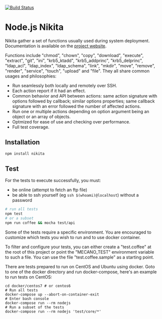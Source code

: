 [![Build Status](https://secure.travis-ci.org/adaltas/node-nikita.svg)](http://travis-ci.org/adaltas/node-nikita)

# Node.js Nikita

Nikita gather a set of functions usually used during system deployment.
Documentation is available on the [project website][nikita].

Functions include "chmod", "chown", "copy", "download", "execute", "extract", "git", "ini", "krb5_ktadd", "krb5_addprinc", "krb5_delprinc", "ldap_acl", "ldap_index", "ldap_schema", "link", "mkdir", "move", "remove", "render", "service", "touch", "upload" and "file". They all share common usages and philosophies:   

*   Run seamlessly both locally and remotely over SSH.   
*   Each action report if it had an effect.   
*   Common behavior and API between actions: same
action signature with options followed by callback; similar 
options properties; same callback signature with an 
error followed the number of affected actions.   
*   Run one or multiple actions depending on option 
argument being an object or an array of objects.   
*   Optmized for ease of use and checking over performance.
*   Full test coverage.   

## Installation

```bash
npm install nikita
```

## Test

For the tests to execute successfully, you must:   

*   be online (attempt to fetch an ftp file)   
*   be able to ssh yourself (eg `ssh $(whoami)@localhost`) without a password   

```bash
# run all tests
npm test
# or a subset
npm run coffee && mocha test/api
```

Some of the tests require a specific environment. You are encouraged to 
customize which tests you wish to run and to use docker container.

To filter and configure your tests, you can either create a "test.coffee" at the
root of this project or point the "MECANO_TEST" environment variable to such a
file. You can use the file "test.coffee.sample" as a starting point.

There are tests prepared to run on CentOS and Ubuntu using docker. Goto to one
of the docker directory and run docker-compose, here's an example to run tests
on CentOS:

```
cd docker/centos7 # or centos6
# Run all tests
docker-compose up --abort-on-container-exit
# Enter bash console
docker-compose run --rm nodejs
# Run a subset of the tests
docker-compose run --rm nodejs 'test/core/*'
```

[nikita]: http://www.adaltas.com/projects/node-nikita/
